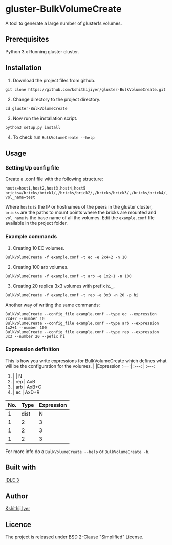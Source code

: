 # gluster-BulkVolumeCreate
A tool to generate a large number of glusterfs volumes.

## Prerequisites
Python 3.x
Running gluster cluster.


## Installation
1. Download the project files from github.
```
git clone https://github.com/kshithijiyer/gluster-BulkVolumeCreate.git
```
2. Change directory to the project directory. 
```
cd gluster-BulkVolumeCreate
```
3. Now run the installation script.
```
python3 setup.py install
```
4. To check run ``` BulkVolumeCreate --help ```

## Usage
### Setting Up config file
Create a .conf file with the following structure:
```
hosts=host1,host2,host3,host4,host5
bricks=/bricks/brick1/,/bricks/brick2/,/bricks/brick3/,/bricks/brick4/,/bricks/brick5/,/bricks/brick6/,/bricks/brick7/
vol_name=test
```
Where ``` hosts ``` is the IP or hostnames of the peers in the gluster cluster, ``` bricks ``` are the paths to mount points where the bricks are mounted and ``` vol_name ``` is the base name of all the volumes. Edit the ``` example.conf ``` file available in the project folder. 
 
### Example commands
1. Creating 10 EC volumes.
```
BulkVolumeCreate -f example.conf -t ec -e 2x4+2 -n 10
```
2. Creating 100 arb volumes.
```
BulkVolumeCreate -f example.conf -t arb -e 1x2+1 -n 100
```
3. Creating 20 replica 3x3 volumes with prefix ``` hi_ ```.
```
BulkVolumeCreate -f example.conf -t rep -e 3x3 -n 20 -p hi

```


Another way of writing the same commands:
```
BulkVolumeCreate --config_file example.conf --type ec --expression 2x4+2 --number 10
BulkVolumeCreate --config_file example.conf --type arb --expression 1x2+1 --number 100
BulkVolumeCreate --config_file example.conf --type rep --expression 3x3 --number 20 --pefix hi
```
### Expression definition 
This is how you write expressions for BulkVolumeCreate which defines what will be the configuration for the volumes. 
 |  |Expression
:---:| :---: | :---:
1. |  | N
2. | rep | AxB
3. | arb | AxB+C
4. | ec  | AxD+R


No. | Type | Expression
--- | --- | ---
1 | dist | N
1 | 2 | 3
1 | 2 | 3
1 | 2 | 3

For more info do a ``` BulkVolumeCreate --help ``` or ``` BulkVolumeCreate -h ```.

## Built with 
[IDLE 3](https://www.python.org/downloads/)

## Author
[Kshithij Iyer](https://www.linkedin.com/in/kshithij-iyer/)

## Licence 
The project is released under BSD 2-Clause "Simplified" License.
